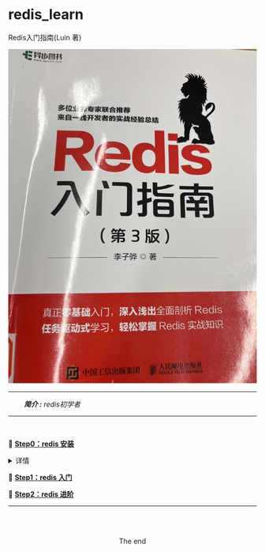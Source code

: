 # redis_learn
Redis入门指南(Luin 著)
<div align="center">
    <img src="pics/front_cover.JPG">
</div>

---

&ensp;&ensp;&ensp;&ensp; ***简介 :** redis初学者*


---

<br>

📖 **[Step0：redis 安装](安装)**

<details>
    <summary>详情</summary>
    <ul>
        <li>macOS安装</li>
        <li>POSIX安装</li>
    </ul>
</details>

📖 **[Step1：redis 入门](js)**

📖 **[Step2：redis 进阶](事务-过期时间-排序-消息通知)**

---

<br><br>
<div align="center">
    The end
</div>

